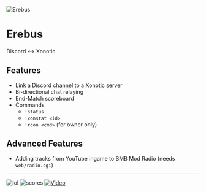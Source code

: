 ![Erebus](https://i.imgur.com/atLvzgy.png "Erebus")

# Erebus
Discord <-> Xonotic
## Features
- Link a Discord channel to a Xonotic server
- Bi-directional chat relaying
- End-Match scoreboard
- Commands
  - `!status`
  - `!xonstat <id>`
  - `!rcon <cmd>` (for owner only)
## Advanced Features
- Adding tracks from YouTube ingame to SMB Mod Radio (needs `web/radio.cgi`)
---
![lol](https://i.imgur.com/n43mzor.png "lol")
![scores](https://i.imgur.com/Prg4JeL.png "scores")
[![Video](https://i.imgur.com/bkdsDpu.jpg)](https://www.youtube.com/watch?v=ZO4JE9pNcAk)
